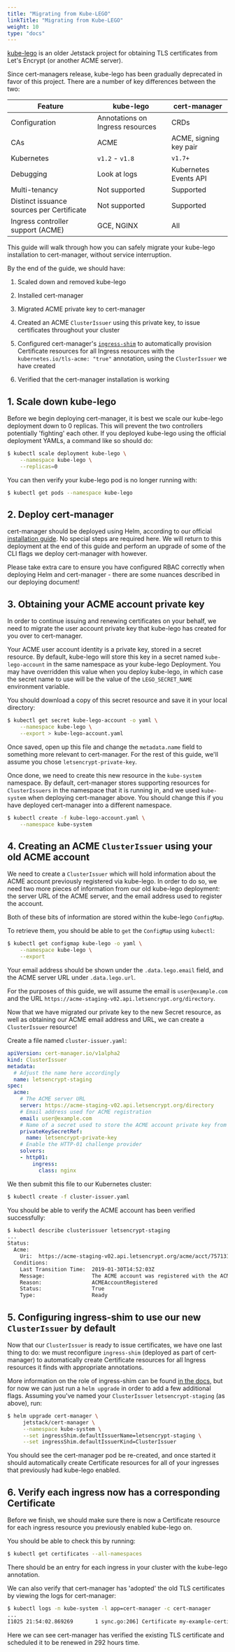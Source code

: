 ```yaml
---
title: "Migrating from Kube-LEGO"
linkTitle: "Migrating from Kube-LEGO"
weight: 10
type: "docs"
---
```


[kube-lego](https://github.com/jetstack/kube-lego) is an older Jetstack project
for obtaining TLS certificates from Let's Encrypt (or another ACME server).

Since cert-managers release, kube-lego has been gradually deprecated in favor
of this project. There are a number of key differences between the two:

| Feature                                   | kube-lego                        | cert-manager           |
|-------------------------------------------|----------------------------------|------------------------|
| Configuration                             | Annotations on Ingress resources | CRDs                   |
| CAs                                       | ACME                             | ACME, signing key pair |
| Kubernetes                                | `v1.2` - `v1.8`                  | `v1.7+`                |
| Debugging                                 | Look at logs                     | Kubernetes Events API  |
| Multi-tenancy                             | Not supported                    | Supported              |
| Distinct issuance sources per Certificate | Not supported                    | Supported              |
| Ingress controller support (ACME)         | GCE, NGINX                       | All                    |

This guide will walk through how you can safely migrate your kube-lego
installation to cert-manager, without service interruption.

By the end of the guide, we should have:

1. Scaled down and removed kube-lego

2. Installed cert-manager

3. Migrated ACME private key to cert-manager

4. Created an ACME `ClusterIssuer` using this private key, to issue certificates
   throughout your cluster

5. Configured cert-manager's [`ingress-shim`](../../../usage/ingress/) to
   automatically provision Certificate resources for all Ingress resources with
  the `kubernetes.io/tls-acme: "true"` annotation, using the `ClusterIssuer` we
  have created

6. Verified that the cert-manager installation is working


## 1. Scale down kube-lego

Before we begin deploying cert-manager, it is best we scale our kube-lego
deployment down to 0 replicas. This will prevent the two controllers
potentially 'fighting' each other. If you deployed kube-lego using the official
deployment YAMLs, a command like so should do:

```bash
$ kubectl scale deployment kube-lego \
    --namespace kube-lego \
    --replicas=0
```

You can then verify your kube-lego pod is no longer running with:

```bash
$ kubectl get pods --namespace kube-lego
```

## 2. Deploy cert-manager

cert-manager should be deployed using Helm, according to our official
[installation guide](../../../installation/). No special steps are
required here. We will return to this deployment at the end of this guide and
perform an upgrade of some of the CLI flags we deploy cert-manager with however.

Please take extra care to ensure you have configured RBAC correctly when
deploying Helm and cert-manager - there are some nuances described in our
deploying document!

## 3. Obtaining your ACME account private key

In order to continue issuing and renewing certificates on your behalf, we need
to migrate the user account private key that kube-lego has created for you over
to cert-manager.

Your ACME user account identity is a private key, stored in a secret resource.
By default, kube-lego will store this key in a secret named `kube-lego-account`
in the same namespace as your kube-lego Deployment. You may have overridden this
value when you deploy kube-lego, in which case the secret name to use will be
the value of the `LEGO_SECRET_NAME` environment variable.

You should download a copy of this secret resource and save it in your local
directory:

```bash
$ kubectl get secret kube-lego-account -o yaml \
    --namespace kube-lego \
    --export > kube-lego-account.yaml
```

Once saved, open up this file and change the `metadata.name` field to something
more relevant to cert-manager. For the rest of this guide, we'll assume you
chose `letsencrypt-private-key`.

Once done, we need to create this new resource in the `kube-system` namespace.
By default, cert-manager stores supporting resources for `ClusterIssuers` in the
namespace that it is running in, and we used `kube-system` when deploying
cert-manager above. You should change this if you have deployed cert-manager
into a different namespace.

```bash
$ kubectl create -f kube-lego-account.yaml \
    --namespace kube-system
```

## 4. Creating an ACME `ClusterIssuer` using your old ACME account

We need to create a `ClusterIssuer` which will hold information about the ACME
account previously registered via kube-lego. In order to do so, we need two more
pieces of information from our old kube-lego deployment: the server URL of the
ACME server, and the email address used to register the account.

Both of these bits of information are stored within the kube-lego `ConfigMap`.

To retrieve them, you should be able to `get` the `ConfigMap` using `kubectl`:

```bash
$ kubectl get configmap kube-lego -o yaml \
    --namespace kube-lego \
    --export
```

Your email address should be shown under the `.data.lego.email` field, and the
ACME server URL under `.data.lego.url`.

For the purposes of this guide, we will assume the email is
`user@example.com` and the URL
`https://acme-staging-v02.api.letsencrypt.org/directory`.

Now that we have migrated our private key to the new Secret resource, as well as
obtaining our ACME email address and URL, we can create a `ClusterIssuer`
resource!

Create a file named `cluster-issuer.yaml`:

```yaml
apiVersion: cert-manager.io/v1alpha2
kind: ClusterIssuer
metadata:
  # Adjust the name here accordingly
  name: letsencrypt-staging
spec:
  acme:
    # The ACME server URL
    server: https://acme-staging-v02.api.letsencrypt.org/directory
    # Email address used for ACME registration
    email: user@example.com
    # Name of a secret used to store the ACME account private key from step 3
    privateKeySecretRef:
      name: letsencrypt-private-key
    # Enable the HTTP-01 challenge provider
    solvers:
    - http01:
        ingress:
          class: nginx
```

We then submit this file to our Kubernetes cluster:

```bash
$ kubectl create -f cluster-issuer.yaml
```

You should be able to verify the ACME account has been verified successfully:

```bash
$ kubectl describe clusterissuer letsencrypt-staging
...
Status:
  Acme:
    Uri:  https://acme-staging-v02.api.letsencrypt.org/acme/acct/7571319
  Conditions:
    Last Transition Time:  2019-01-30T14:52:03Z
    Message:               The ACME account was registered with the ACME server
    Reason:                ACMEAccountRegistered
    Status:                True
    Type:                  Ready
```

## 5. Configuring ingress-shim to use our new `ClusterIssuer` by default

Now that our `ClusterIssuer` is ready to issue certificates, we have one last
thing to do: we must reconfigure `ingress-shim` (deployed as part of cert-manager)
to automatically create Certificate resources for all Ingress resources it finds
with appropriate annotations.

More information on the role of ingress-shim can be found [in the
docs](../../../usage/ingress/), but for now we can just run a `helm
upgrade` in order to add a few additional flags. Assuming you've named your
`ClusterIssuer` `letsencrypt-staging` (as above), run:

```bash
$ helm upgrade cert-manager \
     jetstack/cert-manager \
     --namespace kube-system \
     --set ingressShim.defaultIssuerName=letsencrypt-staging \
     --set ingressShim.defaultIssuerKind=ClusterIssuer
```

You should see the cert-manager pod be re-created, and once started it should
automatically create Certificate resources for all of your ingresses that
previously had kube-lego enabled.

## 6. Verify each ingress now has a corresponding Certificate

Before we finish, we should make sure there is now a Certificate resource for
each ingress resource you previously enabled kube-lego on.

You should be able to check this by running:

```bash
$ kubectl get certificates --all-namespaces
```

There should be an entry for each ingress in your cluster with the kube-lego
annotation.

We can also verify that cert-manager has 'adopted' the old TLS certificates by
viewing the logs for cert-manager:

```bash
$ kubectl logs -n kube-system -l app=cert-manager -c cert-manager
...
I1025 21:54:02.869269       1 sync.go:206] Certificate my-example-certificate scheduled for renewal in 292 hours
```

Here we can see cert-manager has verified the existing TLS certificate and
scheduled it to be renewed in 292 hours time.
